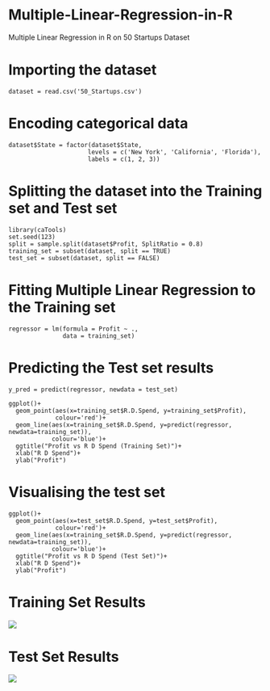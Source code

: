 # Multiple-Linear-Regression-in-R
Multiple Linear Regression in R on 50 Startups Dataset

# Importing the dataset
    dataset = read.csv('50_Startups.csv')
  
# Encoding categorical data
    dataset$State = factor(dataset$State,
                          levels = c('New York', 'California', 'Florida'),
                          labels = c(1, 2, 3))

# Splitting the dataset into the Training set and Test set

    library(caTools)
    set.seed(123)
    split = sample.split(dataset$Profit, SplitRatio = 0.8)
    training_set = subset(dataset, split == TRUE)
    test_set = subset(dataset, split == FALSE)

# Fitting Multiple Linear Regression to the Training set
    regressor = lm(formula = Profit ~ .,
                   data = training_set)

# Predicting the Test set results
    y_pred = predict(regressor, newdata = test_set)

    ggplot()+
      geom_point(aes(x=training_set$R.D.Spend, y=training_set$Profit), 
                 colour='red')+
      geom_line(aes(x=training_set$R.D.Spend, y=predict(regressor, newdata=training_set)),
                colour='blue')+
      ggtitle("Profit vs R D Spend (Training Set)")+
      xlab("R D Spend")+
      ylab("Profit")
  
# Visualising the test set
    ggplot()+
      geom_point(aes(x=test_set$R.D.Spend, y=test_set$Profit),
                 colour='red')+
      geom_line(aes(x=training_set$R.D.Spend, y=predict(regressor, newdata=training_set)),
                colour='blue')+
      ggtitle("Profit vs R D Spend (Test Set)")+
      xlab("R D Spend")+
      ylab("Profit")

# Training Set Results
![](https://github.com/pranavseth/Simple-Linear-Regression-in-R/blob/master/Screenshots/Training%20Set%20results.png)

# Test Set Results
![](https://github.com/pranavseth/Simple-Linear-Regression-in-R/blob/master/Screenshots/Test%20Set%20results.png)
